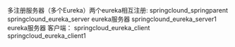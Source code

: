 多注册服务器（多个Eureka）两个eureka相互注册: 
springclound_springparent
springclound_eureka_server  eureka服务器
springclound_eureka_server1  eureka服务器
客户端：
springcloud_eureka_client    
springcloud_eureka_client1